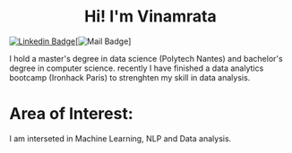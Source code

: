 
<h1 align="center">Hi! I'm Vinamrata</h1>


[![Linkedin Badge](https://img.shields.io/badge/-Vinamrata-0e76a8?style=flat&labelColor=0e76a8&logo=linkedin&logoColor=white)](https://www.linkedin.com/in/vinamrata-yadav-2398a5138/)[![Mail Badge](https://img.shields.io/badge/-CoderOne-e74c3c?style=flat&labelColor=e74c3c&logo=youtube&logoColor=white)]


I hold a master's degree in data science (Polytech Nantes) and bachelor's degree in computer science. recently I have finished a data analytics bootcamp (Ironhack Paris) to strenghten my skill in data analysis.

# Area of Interest:
I am interseted in Machine Learning, NLP and Data analysis.






